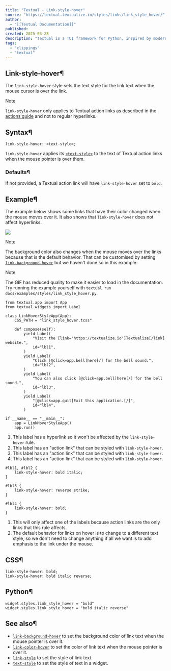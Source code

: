 ```yaml
---
title: "Textual - Link-style-hover"
source: "https://textual.textualize.io/styles/links/link_style_hover/"
author:
  - "[[Textual Documentation]]"
published:
created: 2025-03-28
description: "Textual is a TUI framework for Python, inspired by modern web development."
tags:
  - "clippings"
  - "textual"
---
```

## Link-style-hover¶

The `link-style-hover` style sets the text style for the link text when the mouse cursor is over the link.

Note

`link-style-hover` only applies to Textual action links as described in the [actions guide](https://textual.textualize.io/guide/actions/#links) and not to regular hyperlinks.

## Syntax¶

```
link-style-hover: <text-style>;
```

`link-style-hover` applies its [`<text-style>`](https://textual.textualize.io/css_types/text_style/) to the text of Textual action links when the mouse pointer is over them.

### Defaults¶

If not provided, a Textual action link will have `link-style-hover` set to `bold`.

## Example¶

The example below shows some links that have their color changed when the mouse moves over it. It also shows that `link-style-hover` does not affect hyperlinks.

![](https://textual.textualize.io/styles/links/demos/link_style_hover_demo.gif)

Note

The background color also changes when the mouse moves over the links because that is the default behavior. That can be customised by setting [`link-background-hover`](https://textual.textualize.io/styles/links/link_background_hover/) but we haven't done so in this example.

Note

The GIF has reduced quality to make it easier to load in the documentation. Try running the example yourself with `textual run docs/examples/styles/link_style_hover.py`.

```
from textual.app import App
from textual.widgets import Label

class LinkHoverStyleApp(App):
    CSS_PATH = "link_style_hover.tcss"

    def compose(self):
        yield Label(
            "Visit the [link='https://textualize.io']Textualize[/link] website.",
            id="lbl1",  
        )
        yield Label(
            "Click [@click=app.bell]here[/] for the bell sound.",
            id="lbl2",  
        )
        yield Label(
            "You can also click [@click=app.bell]here[/] for the bell sound.",
            id="lbl3",  
        )
        yield Label(
            "[@click=app.quit]Exit this application.[/]",
            id="lbl4",  
        )

if __name__ == "__main__":
    app = LinkHoverStyleApp()
    app.run()
```

1. This label has a hyperlink so it won't be affected by the `link-style-hover` rule.
2. This label has an "action link" that can be styled with `link-style-hover`.
3. This label has an "action link" that can be styled with `link-style-hover`.
4. This label has an "action link" that can be styled with `link-style-hover`.

```
#lbl1, #lbl2 {
    link-style-hover: bold italic;  
}

#lbl3 {
    link-style-hover: reverse strike;
}

#lbl4 {
    link-style-hover: bold;
}
```

1. This will only affect one of the labels because action links are the only links that this rule affects.
2. The default behavior for links on hover is to change to a different text style, so we don't need to change anything if all we want is to add emphasis to the link under the mouse.

## CSS¶

```
link-style-hover: bold;
link-style-hover: bold italic reverse;
```

## Python¶

```
widget.styles.link_style_hover = "bold"
widget.styles.link_style_hover = "bold italic reverse"
```

## See also¶

- [`link-background-hover`](https://textual.textualize.io/styles/links/link_background_hover/) to set the background color of link text when the mouse pointer is over it.
- [`link-color-hover`](https://textual.textualize.io/styles/links/link_color_hover/) to set the color of link text when the mouse pointer is over it.
- [`link-style`](https://textual.textualize.io/styles/links/link_style/) to set the style of link text.
- [`text-style`](https://textual.textualize.io/styles/text_style/) to set the style of text in a widget.